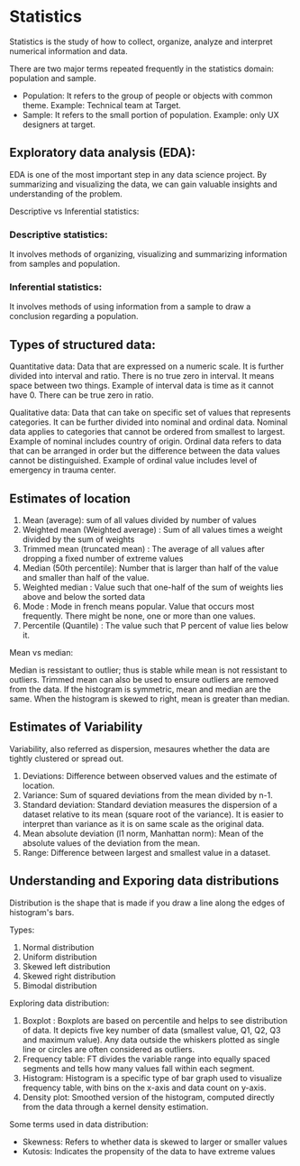 # Statistics

Statistics is the study of how to collect, organize, analyze and interpret numerical information and data. 

There are two major terms repeated frequently in the statistics domain: population and sample. 

- Population: It refers to the group of people or objects with common theme. Example: Technical team at Target.
- Sample: It refers to the small portion of population. Example: only UX designers at target.

## Exploratory data analysis (EDA): 
EDA is one of the most important step in any data science project. By summarizing and visualizing the data, we can gain valuable insights and understanding of the problem. 

Descriptive vs Inferential statistics:

### Descriptive statistics:
 It involves methods of organizing, visualizing and summarizing information from samples and population.

 ### Inferential statistics:
It involves methods of using information from a sample to draw a conclusion regarding a population. 

## Types of structured data:

Quantitative data: Data that are expressed on a numeric scale. It is further divided into interval and ratio. There is no true zero in interval. It means space between two things. Example of interval data is time as it cannot have 0. There can be true zero in ratio.

Qualitative data: Data that can take on specific set of values that represents categories. It can be further divided into nominal and ordinal data. Nominal data applies to categories that cannot be ordered from smallest to largest. Example of nominal includes country of origin. Ordinal data refers to data that can be arranged in order but the difference between the data values cannot be distinguished. Example of ordinal value includes level of emergency in trauma center.

## Estimates of location

1) Mean (average): sum of all values divided by number of values
2) Weighted mean (Weighted average) : Sum of all values times a weight divided by the sum of weights
3) Trimmed mean (truncated mean) : The average of all values after dropping a fixed number of extreme values
4) Median (50th percentile): Number that is larger than half of the value and smaller than half of the value.
5) Weighted median : Value such that one-half of the sum of weights lies above and below the sorted data
6) Mode : Mode in french means popular. Value that occurs most frequently. There might be none, one or more than one values. 
7) Percentile (Quantile) : The value such that P percent of value lies below it.

Mean vs median:

Median is ressistant to outlier; thus is stable while mean is not ressistant to outliers. Trimmed mean can also be used to ensure outliers are removed from the data. If the histogram is symmetric, mean and median are the same. When the histogram is skewed to right, mean is greater than median.

## Estimates of Variability

Variability, also referred as dispersion, mesaures whether the data are tightly clustered or spread out.

1) Deviations: Difference between observed values and the estimate of location.
2) Variance: Sum of squared deviations from the mean divided by n-1.
3) Standard deviation: Standard deviation measures the dispersion of a dataset relative to its mean (square root of the variance). It is easier to interpret than variance as it is on same scale as the original data.
4) Mean absolute deviation (l1 norm, Manhattan norm): Mean of the absolute values of the deviation from the mean.
5) Range: Difference between largest and smallest value in a dataset. 



## Understanding and Exporing data distributions

Distribution is the shape that is made if you draw a line along the edges of histogram's bars.

Types:

1) Normal distribution
2) Uniform distribution
3) Skewed left distribution
4) Skewed right distribution
5) Bimodal distribution

Exploring data distribution:

1) Boxplot : Boxplots are based on percentile and helps to see distribution of data. It depicts five key number of data (smallest value, Q1, Q2, Q3 and maximum value). Any data outside the whiskers plotted as single line or circles are often considered as outliers.
2) Frequency table: FT divides the variable range into equally spaced segments and tells how many values fall within each segment. 
3) Histogram: Histogram is a specific type of bar graph used to visualize frequency table, with bins on the x-axis and data count on y-axis.
4) Density plot: Smoothed version of the histogram, computed directly from the data through a kernel density estimation.

Some terms used in data distribution:

- Skewness: Refers to whether data is skewed to larger or smaller values
- Kutosis: Indicates the propensity of the data to have extreme values